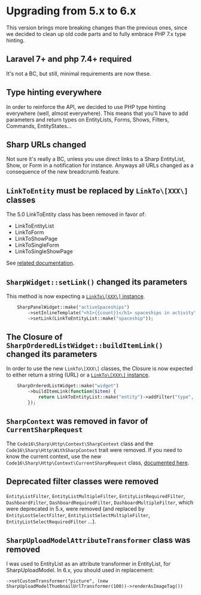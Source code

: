 # Upgrading from 5.x to 6.x

This version brings more breaking changes than the previous ones, since we decided to clean up old code parts and to fully embrace PHP 7.x type hinting.

## Laravel 7+ and php 7.4+ required

It's not a BC, but still, minimal requirements are now these.

## Type hinting everywhere

In order to reinforce the API, we decided to use PHP type hinting everywhere (well, almost everywhere). This means that you'll have to add parameters and return types on EntityLists, Forms, Shows, Filters, Commands, EntityStates...

## Sharp URLs changed

Not sure it's really a BC, unless you use direct links to a Sharp EntityList, Show, or Form in a notification for instance. Anyways all URLs changed as a consequence of the new breadcrumb feature.

## `LinkToEntity` must be replaced by `LinkTo\[XXX\]` classes

The 5.0 LinkToEntity class has been removed in favor of:
- LinkToEntityList
- LinkToForm
- LinkToShowPage
- LinkToSingleForm
- LinkToSingleShowPage

See [related documentation](../link-to.md).

## `SharpWidget::setLink()` changed its parameters

This method is now expecting a [`LinkTo\[XXX\]` instance](../link-to.md).

```php
    SharpPanelWidget::make("activeSpaceships")
        ->setInlineTemplate("<h1>{{count}}</h1> spaceships in activity")
        ->setLink(LinkToEntityList::make("spaceship"));
```

## The Closure of `SharpOrderedListWidget::buildItemLink()` changed its parameters

In order to use the new `LinkTo\[XXX\]` classes, the Closure is now expected to either return a string (URL) or a [`LinkTo\[XXX\]` instance](../link-to.md).

```php
    SharpOrderedListWidget::make("widget")
        ->buildItemLink(function($item) {
            return LinkToEntityList::make("entity")->addFilter("type", $item['id']); 
        });
```

## `SharpContext` was removed in favor of `CurrentSharpRequest`

The `Code16\Sharp\Http\Context\SharpContext` class and the `Code16\Sharp\Http\WithSharpContext` trait were removed. If you need to know the current context, use the new `Code16\Sharp\Http\Context\CurrentSharpRequest` class, [documented here](../context.md).

## Deprecated filter classes were removed

`EntityListFilter`, `EntityListMultipleFilter`, `EntityListRequiredFilter`, `DashboardFilter`, `DashboardRequiredFilter`, `DashboardMultipleFilter`, which were deprecated in 5.x, were removed (and replaced by `EntityLostSelectFilter`, `EntityListSelectMultipleFilter`, `EntityListSelectRequiredFilter` ...).

## `SharpUploadModelAttributeTransformer` class was removed

I was used to EntityList as an attribute transformer in EntityList, for SharpUploadModel. In 6.x, you should used in replacement:

`->setCustomTransformer("picture", (new SharpUploadModelThumbnailUrlTransformer(100))->renderAsImageTag())`
